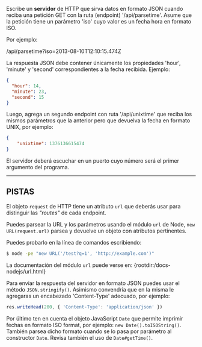 Escribe un **servidor** de HTTP que sirva datos en formato JSON cuando reciba una petición GET con la ruta (endpoint) '/api/parsetime'. Asume que la petición tiene un parámetro 'iso' cuyo valor es un fecha hora en formato ISO.

Por ejemplo:

  /api/parsetime?iso=2013-08-10T12:10:15.474Z

La respuesta JSON debe contener únicamente los propiedades 'hour', 'minute' y 'second' correspondientes a la fecha recibida. Ejemplo:

```json
{
  "hour": 14,
  "minute": 23,
  "second": 15
}
```

Luego, agrega un segundo endpoint con ruta '/api/unixtime' que reciba los mismos parámetros que la anterior pero que devuelva la fecha en formato UNIX, por ejemplo:

```json
{
	"unixtime": 1376136615474
}
```

El servidor deberá escuchar en un puerto cuyo número será el primer argumento del programa.

----------------------------------------------------------------------
## PISTAS

El objeto `request` de HTTP tiene un atributo `url` que deberás usar para distinguir las *"routes"* de cada endpoint.

Puedes parsear la URL y los parámetros usando el módulo `url` de Node, `new URL(request.url)` parsea y devuelve un objeto con atributos pertinentes.

Puedes probarlo en la línea de comandos escribiendo:

```sh
$ node -pe "new URL('/test?q=1', 'http://example.com')"
```
La documentación del módulo `url` puede verse en:
  {rootdir:/docs-nodejs/url.html}

Para enviar la respuesta del servidor en formato JSON puedes usar el método `JSON.stringify()`.
Asimismo convendría que en la misma le agregaras un encabezado 'Content-Type' adecuado, por ejemplo:

```js
res.writeHead(200, { 'Content-Type': 'application/json' })
```

Por último ten en cuenta el objeto JavaScript `Date` que permite imprimir fechas en formato ISO format, por ejemplo: `new Date().toISOString()`. También parsea dicho formato cuando se lo pasa por parámetro al constructor `Date`. Revisa también el uso de `Date#getTime()`.
